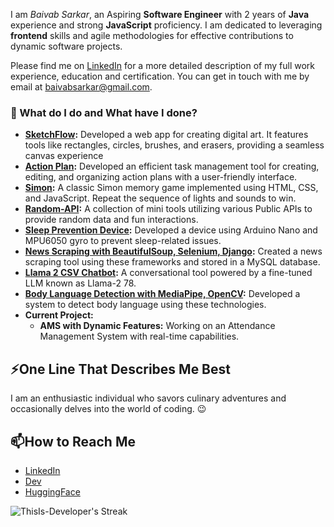 I am _Baivab Sarkar_, an Aspiring **Software Engineer** with 2 years of **Java** experience and strong **JavaScript** proficiency. I am dedicated to leveraging **frontend** skills and agile methodologies for effective contributions to dynamic software projects.

Please find me on [LinkedIn](https://www.linkedin.com/in/baivabsarkar/) for a more detailed description of my full work experience, education and certification. You can get in touch with me by email at baivabsarkar@gmail.com.

### 🌱 What do I do and What have I done? 

- **[SketchFlow](https://github.com/ThisIs-Developer/SketchFlow):** Developed a web app for creating digital art. It features tools like rectangles, circles, brushes, and erasers, providing a seamless canvas experience
- **[Action Plan](https://github.com/ThisIs-Developer/Action-Plan):** Developed an efficient task management tool for creating, editing, and organizing action plans with a user-friendly interface.
- **[Simon](https://github.com/ThisIs-Developer/Simon):** A classic Simon memory game implemented using HTML, CSS, and JavaScript. Repeat the sequence of lights and sounds to win.
- **[Random-API](https://github.com/ThisIs-Developer/Random-API):** A collection of mini tools utilizing various Public APIs to provide random data and fun interactions.
- **[Sleep Prevention Device](https://github.com/ThisIs-Developer/Sleep-Prevention-Device):** Developed a device using Arduino Nano and MPU6050 gyro to prevent sleep-related issues.
- **[News Scraping with BeautifulSoup, Selenium, Django](https://github.com/ThisIs-Developer/News-Scraping-using-BeautyfulSoup-Selenium-with-Django):** Created a news scraping tool using these frameworks and stored in a MySQL database.
- **[Llama 2 CSV Chatbot](https://github.com/ThisIs-Developer/Llama-2-CSV-Chatbot):** A conversational tool powered by a fine-tuned LLM known as Llama-2 78.
- **[Body Language Detection with MediaPipe, OpenCV](https://github.com/ThisIs-Developer/Body-Language-Detection-with-MediaPipe-and-OpenCV):** Developed a system to detect body language using these technologies.
- **Current Project:**
  - **AMS with Dynamic Features:** Working on an Attendance Management System with real-time capabilities.

## ⚡One Line That Describes Me Best
I am an enthusiastic individual who savors culinary adventures and occasionally delves into the world of coding. 😉

## 📫How to Reach Me
- [LinkedIn](https://www.linkedin.com/in/baivabsarkar/)
- [Dev](https://dev.to/thisisdeveloper)
- [HuggingFace](https://huggingface.co/ThisIs-Developer)

![ThisIs-Developer's Streak](https://github-readme-streak-stats.herokuapp.com/?user=ThisIs-Developer&theme=default&hide_border=true)
